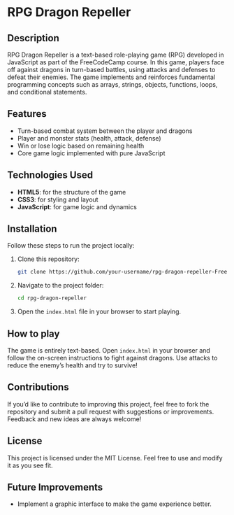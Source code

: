 # RPG Dragon Repeller

## Description

RPG Dragon Repeller is a text-based role-playing game (RPG) developed in JavaScript as part of the FreeCodeCamp course. In this game, players face off against dragons in turn-based battles, using attacks and defenses to defeat their enemies. The game implements and reinforces fundamental programming concepts such as arrays, strings, objects, functions, loops, and conditional statements.

## Features

- Turn-based combat system between the player and dragons
- Player and monster stats (health, attack, defense)
- Win or lose logic based on remaining health
- Core game logic implemented with pure JavaScript

## Technologies Used

- **HTML5**: for the structure of the game
- **CSS3**: for styling and layout
- **JavaScript**: for game logic and dynamics

## Installation

Follow these steps to run the project locally:

1. Clone this repository:
    ```bash
    git clone https://github.com/your-username/rpg-dragon-repeller-FreeCodeCamp-course.git
    ```
2. Navigate to the project folder:
    ```bash
    cd rpg-dragon-repeller
    ```
3. Open the `index.html` file in your browser to start playing.

## How to play

The game is entirely text-based. Open `index.html` in your browser and follow the on-screen instructions to fight against dragons. Use attacks to reduce the enemy’s health and try to survive!

## Contributions

If you’d like to contribute to improving this project, feel free to fork the repository and submit a pull request with suggestions or improvements. Feedback and new ideas are always welcome!

## License

This project is licensed under the MIT License. Feel free to use and modify it as you see fit.

## Future Improvements

- Implement a graphic interface to make the game experience better.
